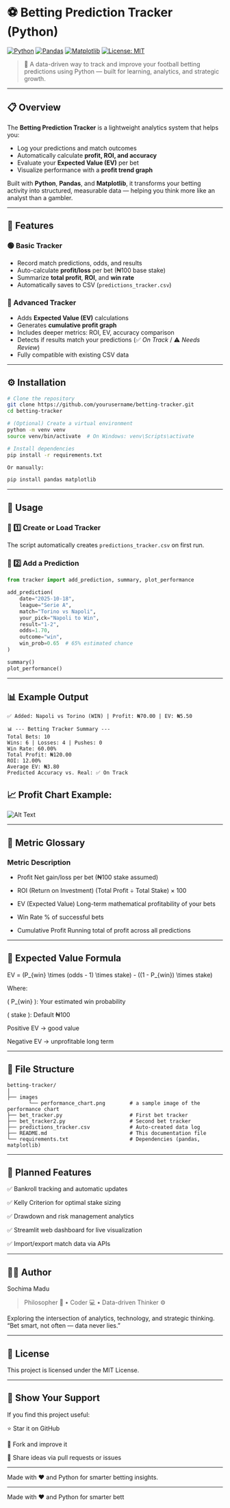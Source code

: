 # ⚽ Betting Prediction Tracker (Python)

[![Python](https://img.shields.io/badge/Python-3.8+-blue.svg)](https://www.python.org/)
[![Pandas](https://img.shields.io/badge/Library-pandas-orange.svg)](https://pandas.pydata.org/)
[![Matplotlib](https://img.shields.io/badge/Library-matplotlib-green.svg)](https://matplotlib.org/)
[![License: MIT](https://img.shields.io/badge/License-MIT-yellow.svg)](LICENSE)

> 🧠 A data-driven way to track and improve your football betting predictions using Python — built for learning, analytics, and strategic growth.

---

## 📋 Overview

The **Betting Prediction Tracker** is a lightweight analytics system that helps you:

- Log your predictions and match outcomes  
- Automatically calculate **profit, ROI, and accuracy**  
- Evaluate your **Expected Value (EV)** per bet  
- Visualize performance with a **profit trend graph**

Built with **Python**, **Pandas**, and **Matplotlib**, it transforms your betting activity into structured, measurable data — helping you think more like an analyst than a gambler.

---

## 🧩 Features

### 🟢 Basic Tracker
- Record match predictions, odds, and results  
- Auto-calculate **profit/loss** per bet (₦100 base stake)  
- Summarize **total profit**, **ROI**, and **win rate**  
- Automatically saves to CSV (`predictions_tracker.csv`)

### 🔵 Advanced Tracker
- Adds **Expected Value (EV)** calculations  
- Generates **cumulative profit graph**  
- Includes deeper metrics: ROI, EV, accuracy comparison  
- Detects if results match your predictions (✅ *On Track* / ⚠️ *Needs Review*)  
- Fully compatible with existing CSV data  

---

## ⚙️ Installation

```bash
# Clone the repository
git clone https://github.com/yourusername/betting-tracker.git
cd betting-tracker

# (Optional) Create a virtual environment
python -m venv venv
source venv/bin/activate  # On Windows: venv\Scripts\activate

# Install dependencies
pip install -r requirements.txt

Or manually:

pip install pandas matplotlib
```


---

## 🧮 Usage

### 🧱 1️⃣ Create or Load Tracker

The script automatically creates `predictions_tracker.csv` on first run.

### 📝 2️⃣ Add a Prediction

```python
from tracker import add_prediction, summary, plot_performance

add_prediction(
    date="2025-10-18",
    league="Serie A",
    match="Torino vs Napoli",
    your_pick="Napoli to Win",
    result="1-2",
    odds=1.70,
    outcome="win",
    win_prob=0.65  # 65% estimated chance
)

summary()
plot_performance()
```

---

## 📊 Example Output
```
✅ Added: Napoli vs Torino (WIN) | Profit: ₦70.00 | EV: ₦5.50

📊 --- Betting Tracker Summary ---
Total Bets: 10
Wins: 6 | Losses: 4 | Pushes: 0
Win Rate: 60.00%
Total Profit: ₦120.00
ROI: 12.00%
Average EV: ₦3.80
Predicted Accuracy vs. Real: ✅ On Track
```
## 📈 Profit Chart Example:

![Alt Text](images/performance_chart.png)


---

## 📘 Metric Glossary

### Metric	Description

- Profit	Net gain/loss per bet (₦100 stake assumed)

- ROI (Return on Investment)	(Total Profit ÷ Total Stake) × 100

- EV (Expected Value)	Long-term mathematical profitability of your bets

- Win Rate	% of successful bets

- Cumulative Profit	Running total of profit across all predictions



---

## 🔢 Expected Value Formula

EV = (P_{win} \times (odds - 1) \times stake) - ((1 - P_{win}) \times stake)

Where:

( P_{win} ): Your estimated win probability

( stake ): Default ₦100

Positive EV → good value

Negative EV → unprofitable long term



---

## 🧱 File Structure
```
betting-tracker/
│
├── images
       └── performance_chart.png        # a sample image of the performance chart
├── bet_tracker.py                      # First bet tracker
├── bet_tracker2.py                     # Second bet tracker
├── predictions_tracker.csv             # Auto-created data log
├── README.md                           # This documentation file
└── requirements.txt                    # Dependencies (pandas, matplotlib)
```

---

## 🚀 Planned Features

✅ Bankroll tracking and automatic updates

✅ Kelly Criterion for optimal stake sizing

✅ Drawdown and risk management analytics

✅ Streamlit web dashboard for live visualization

✅ Import/export match data via APIs


---

## 🧑‍💻 Author

Sochima Madu

> Philosopher 🧩 • Coder 💻 • Data-driven Thinker ⚙️



Exploring the intersection of analytics, technology, and strategic thinking.
“Bet smart, not often — data never lies.”


---

## 📄 License

This project is licensed under the MIT License.


---

## 🌟 Show Your Support

If you find this project useful:

⭐ Star it on GitHub

🧩 Fork and improve it

💬 Share ideas via pull requests or issues



---

Made with ❤️ and Python for smarter betting insights.

---


Made with ❤️ and Python for smarter bett
